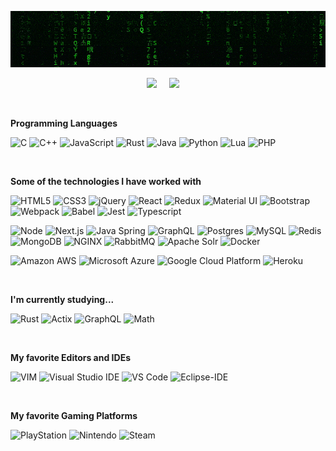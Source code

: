 [![](https://raw.githubusercontent.com/madureira/madureira/master/.github/matrix_optimized.gif)](https://github.com/madureira)

<p align='center'>
  <a href="https://linkedin.com/in/rafaelmadureira/?locale=en_US"><img src="https://img.shields.io/badge/linkedin-%230077B5.svg?&style=for-the-badge&logo=linkedin&logoColor=white" /></a>&nbsp;&nbsp;&nbsp;&nbsp;
  <a href="https://codepen.io/rafael_madureira"><img src="https://img.shields.io/badge/codepen-%23000000.svg?&style=for-the-badge&logo=codepen&logoColor=white" /></a>&nbsp;&nbsp;&nbsp;&nbsp;
</p>

<br>

**Programming Languages**

![C](https://img.shields.io/badge/-C-494649?style=flat&logo=C)
![C++](https://img.shields.io/badge/-C++-494649?style=flat&logo=C%2B%2B&logoColor=00599C)
![JavaScript](https://img.shields.io/badge/-JavaScript-494649?style=flat&logo=javascript)
![Rust](https://img.shields.io/badge/-Rust-494649?style=flat&logo=Rust)
![Java](https://img.shields.io/badge/-Java-494649?style=flat&logo=openjdk&logoColor=white)
![Python](https://img.shields.io/badge/-Python-494649?style=flat&logo=python)
![Lua](https://img.shields.io/badge/-Lua-494649?style=flat&logo=Lua)
![PHP](https://img.shields.io/badge/-PHP-494649?style=flat&logo=PHP)

<br>

**Some of the technologies I have worked with**

![HTML5](https://img.shields.io/badge/-HTML5-494649?style=flat&logo=HTML5)
![CSS3](https://img.shields.io/badge/-CSS3-494649?style=flat&logo=CSS3&logoColor=1572B6)
![jQuery](https://img.shields.io/badge/-jQuery-494649?style=flat&logo=jQuery&logoColor=0769AD)
![React](https://img.shields.io/badge/-React-494649?style=flat&logo=React&logoColor=61DAFB)
![Redux](https://img.shields.io/badge/-Redux-494649?style=flat&logo=Redux&logoColor=61DAFB)
![Material UI](https://img.shields.io/badge/-MUI-%23494649?style=flat&logo=MUI&logoColor=0081CB)
![Bootstrap](https://img.shields.io/badge/-Bootstrap-494649?style=flat&logo=Bootstrap&logoColor=563D7C)
![Webpack](https://img.shields.io/badge/-Webpack-494649?style=flat&logo=Webpack)
![Babel](https://img.shields.io/badge/-Babel-494649?style=flat&logo=Babel&logoColor=F9DC3E)
![Jest](https://img.shields.io/badge/-Jest-494649?style=flat&logo=Jest&logoColor=C21325)
![Typescript](https://img.shields.io/badge/-Typescript-494649?style=flat&logo=Typescript&logoColor=007ACC)

![Node](https://img.shields.io/badge/-Node-494649?style=flat&logo=node.js&logoColor=339933)
![Next.js](https://img.shields.io/badge/-Next-494649?style=flat&logo=Next.js)
![Java Spring](https://img.shields.io/badge/-Spring-494649?style=flat&logo=spring&logoColor=6DB33F)
![GraphQL](https://img.shields.io/badge/-GraphQL-494649?style=flat&logo=GraphQL&logoColor=E535AB)
![Postgres](https://img.shields.io/badge/-Postgres-494649?style=flat&logo=postgresql&logoColor=white)
![MySQL](https://img.shields.io/badge/-MySQL-494649?style=flat&logo=MySQL)
![Redis](https://img.shields.io/badge/-Redis-494649?style=flat&logo=Redis)
![MongoDB](https://img.shields.io/badge/-MongoDB-494649?style=flat&logo=MongoDB)
![NGINX](https://img.shields.io/badge/-NGINX-494649?style=flat&logo=NGINX)
![RabbitMQ](https://img.shields.io/badge/-RabbitMQ-494649?style=flat&logo=RabbitMQ)
![Apache Solr](https://img.shields.io/badge/-Solr-494649?style=flat&logo=Apache%20Solr)
![Docker](https://img.shields.io/badge/-Docker-494649?style=flat&logo=Docker&logoColor=2496ED)

![Amazon AWS](https://img.shields.io/badge/-Amazon%20AWS-494649?style=flat&logo=Amazon%20AWS&logoColor=232F3E)
![Microsoft Azure](https://img.shields.io/badge/-Microsoft%20Azure-494649?style=flat&logo=Microsoft%20Azure)
![Google Cloud Platform](https://img.shields.io/badge/-Google%20Cloud%20Platform-494649?style=flat&logo=Google%20Cloud)
![Heroku](https://img.shields.io/badge/-Heroku-494649?style=flat&logo=Heroku)

<br>

**I'm currently studying...**

![Rust](https://img.shields.io/badge/-Rust-494649?style=flat&logo=Rust)
![Actix](https://img.shields.io/badge/-Actix-494649?style=flat&logo=Actix)
![GraphQL](https://img.shields.io/badge/-GraphQL-494649?style=flat&logo=GraphQL)
![Math](https://img.shields.io/badge/-Math-494649?style=flat&logo=Matrix)


<br>

**My favorite Editors and IDEs**

![VIM](https://img.shields.io/badge/-VIM-494649?style=flat&logo=VIM&logoColor=019733)
![Visual Studio IDE](https://img.shields.io/badge/-Visual%20Studio-494649?style=flat&logo=Visual%20Studio&logoColor=5C2D91)
![VS Code](https://img.shields.io/badge/-VS%20Code-494649?style=flat&logo=visual-studio-code&logoColor=007ACC)
![Eclipse-IDE](https://img.shields.io/badge/-Eclipse%20IDE-494649?style=flat&logo=Eclipse-IDE&logoColor=2C2255)

<br>

**My favorite Gaming Platforms**	

![PlayStation](https://img.shields.io/badge/-PlayStation-003791?style=flat&logo=PlayStation&logoColor=FFFFFF)
![Nintendo](https://img.shields.io/badge/-Nintendo-%23D12228?style=flat&logo=Nintendo&logoColor=FFFFFF)	
![Steam](https://img.shields.io/badge/-Steam-000000?style=flat&logo=Steam&logoColor=FFFFFF)
